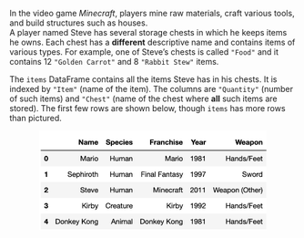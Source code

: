In the video game *Minecraft*, players mine raw materials, craft various tools, and build structures such as houses.  
A player named Steve has several storage chests in which he keeps items he owns. Each chest has a **different** descriptive name and contains items of various types. For example, one of Steve’s chests is called `"Food"` and it contains 12 `"Golden Carrot"` and 8 `"Rabbit Stew"` items.

The `items` DataFrame contains all the items Steve has in his chests. It is indexed by `"Item"` (name of the item). The columns are `"Quantity"` (number of such items) and `"Chest"` (name of the chest where **all** such items are stored). The first few rows are shown below, though `items` has more rows than pictured.

<center><img src="https://raw.githubusercontent.com/dsc-courses/practice.dsc10.com/refs/heads/master/assets/images/fa25-quizzes/quiz1df.png" width=400></center>
